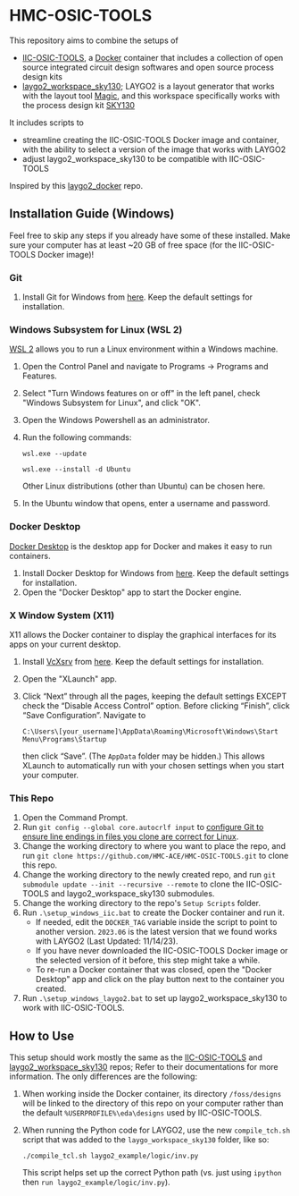 # HMC-OSIC-TOOLS
This repository aims to combine the setups of

- [IIC-OSIC-TOOLS](https://github.com/iic-jku/iic-osic-tools), a [Docker](https://www.ibm.com/topics/docker) container that includes a collection of open source integrated circuit design softwares and open source process design kits
- [laygo2_workspace_sky130](https://github.com/niftylab/laygo2_workspace_sky130); LAYGO2 is a layout generator that works with the layout tool [Magic](http://opencircuitdesign.com/magic/), and this workspace specifically works with the process design kit [SKY130](https://skywater-pdk.readthedocs.io/en/main/)

It includes scripts to

- streamline creating the IIC-OSIC-TOOLS Docker image and container, with the ability to select a version of the image that works with LAYGO2
- adjust laygo2_workspace_sky130 to be compatible with IIC-OSIC-TOOLS

Inspired by this [laygo2_docker](https://gitlab.com/mosaic_group/mosaic_laygo2/laygo2_docker) repo.

## Installation Guide (Windows)
Feel free to skip any steps if you already have some of these installed. Make sure your computer has at least ~20 GB of free space (for the IIC-OSIC-TOOLS Docker image)!

### Git
1. Install Git for Windows from [here](https://git-scm.com/download/win). Keep the default settings for installation.

### Windows Subsystem for Linux (WSL 2)
[WSL 2](https://learn.microsoft.com/en-us/windows/wsl/about) allows you to run a Linux environment within a Windows machine.

1. Open the Control Panel and navigate to Programs -> Programs and Features.
2. Select "Turn Windows features on or off" in the left panel, check "Windows Subsystem for Linux", and click "OK".
3. Open the Windows Powershell as an administrator.
4. Run the following commands:

    `wsl.exe --update`

    `wsl.exe --install -d Ubuntu`

    Other Linux distributions (other than Ubuntu) can be chosen here.

5. In the Ubuntu window that opens, enter a username and password.

### Docker Desktop
[Docker Desktop](https://docs.docker.com/desktop/) is the desktop app for Docker and makes it easy to run containers.

1. Install Docker Desktop for Windows from [here](https://desktop.docker.com/win/main/amd64/Docker%20Desktop%20Installer.exe). Keep the default settings for installation.
2. Open the "Docker Desktop" app to start the Docker engine.

### X Window System (X11)
X11 allows the Docker container to display the graphical interfaces for its apps on your current desktop.

1. Install [VcXsrv](https://sourceforge.net/projects/vcxsrv/) from [here](https://sourceforge.net/projects/vcxsrv/files/latest/download). Keep the default settings for installation.
2. Open the "XLaunch" app.
3. Click “Next” through all the pages, keeping the default settings EXCEPT check the “Disable Access Control” option. Before clicking “Finish”, click “Save Configuration”. Navigate to 

    `C:\Users\[your_username]\AppData\Roaming\Microsoft\Windows\Start Menu\Programs\Startup`
   
    then click “Save”. (The `AppData` folder may be hidden.) This allows XLaunch to automatically run with your chosen settings when you start your computer.

### This Repo

1. Open the Command Prompt.
2. Run `git config --global core.autocrlf input` to [configure Git to ensure line endings in files you clone are correct for Linux](https://docs.github.com/en/get-started/getting-started-with-git/configuring-git-to-handle-line-endings?platform=linux). 
3. Change the working directory to where you want to place the repo, and run `git clone https://github.com/HMC-ACE/HMC-OSIC-TOOLS.git` to clone this repo.
4. Change the working directory to the newly created repo, and run `git submodule update --init --recursive --remote` to clone the IIC-OSIC-TOOLS and laygo2_workspace_sky130 submodules.
5. Change the working directory to the repo's `Setup Scripts` folder.
6. Run `.\setup_windows_iic.bat` to create the Docker container and run it. 
    - If needed, edit the `DOCKER_TAG` variable inside the script to point to another version. `2023.06` is the latest version that we found works with LAYGO2 (Last Updated: 11/14/23).
    - If you have never downloaded the IIC-OSIC-TOOLS Docker image or the selected version of it before, this step might take a while. 
    - To re-run a Docker container that was closed, open the "Docker Desktop" app and click on the play button next to the container you created.
7. Run `.\setup_windows_laygo2.bat` to set up laygo2_workspace_sky130 to work with IIC-OSIC-TOOLS.

## How to Use
This setup should work mostly the same as the [IIC-OSIC-TOOLS](https://github.com/iic-jku/IIC-OSIC-TOOLS) and [laygo2_workspace_sky130](https://github.com/niftylab/laygo2_workspace_sky130) repos; Refer to their documentations for more information. The only differences are the following:

1. When working inside the Docker container, its directory `/foss/designs` will be linked to the directory of this repo on your computer rather than the default `%USERPROFILE%\eda\designs` used by IIC-OSIC-TOOLS.
2. When running the Python code for LAYGO2, use the new `compile_tch.sh` script that was added to the `laygo_workspace_sky130` folder, like so:

    `./compile_tcl.sh laygo2_example/logic/inv.py`

    This script helps set up the correct Python path (vs. just using `ipython` then `run laygo2_example/logic/inv.py`).
